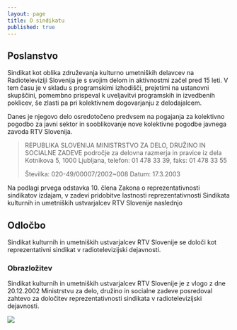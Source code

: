 ```yaml
---
layout: page
title: O sindikatu
published: true
---
```

## Poslanstvo

Sindikat kot oblika združevanja kulturno umetniških delavcev na Radioteleviziji Slovenija je s svojim delom in aktivnostmi začel pred 15 leti. V tem času je v skladu s programskimi izhodišči, prejetimi na ustanovni skupščini, pomembno prispeval k uveljavitvi programskih in izvedbenih poklicev, še zlasti pa pri kolektivnem dogovarjanju z delodajalcem.

Danes je njegovo delo osredotočeno predvsem na pogajanja za kolektivno pogodbo za javni sektor in sooblikovanje nove kolektivne pogodbe javnega zavoda RTV Slovenija.

> REPUBLIKA SLOVENIJA
> MINISTRSTVO ZA DELO, DRUŽINO IN SOCIALNE ZADEVE
> področje za delovna razmerja in pravice iz dela
> Kotnikova 5, 1000 Ljubljana, telefon: 01 478 33 39, faks: 01 478 33 55
>
> Številka: 020-49/00007/2002~008 Datum:
> 17.3.2003

Na podlagi prvega odstavka 10. člena Zakona o reprezentativnosti sindikatov izdajam, v zadevi pridobitve lastnosti reprezentativnosti Sindikata kulturnih in umetniških ustvarjalcev RTV Slovenije naslednjo

## Odločbo

Sindikat kulturnih in umetniških ustvarjalcev RTV Slovenije se določi kot reprezentativni sindikat v radiotelevizijski dejavnosti.

### Obrazložitev

Sindikat kulturnih in umetniških ustvarjalcev RTV Slovenije je z vlogo z dne 20.12.2002 Ministrstvu za delo, družino in socialne zadeve posredoval zahtevo za določitev reprezentativnosti sindikata v radiotelevizijski dejavnosti.

![]({{site.baseurl}}/media/logo.svg)
